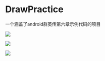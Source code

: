 # DrawPractice
一个涵盖了android群英传第六章示例代码的项目

![](http://ww3.sinaimg.cn/mw690/006nezkigw1f118rui4bug308i0clgw1.gif)

![](http://ww2.sinaimg.cn/mw690/006nezkigw1f118rs8dbog308i0cl4ly.gif)

![](http://ww2.sinaimg.cn/mw690/006nezkigw1f118rn558rg308i0cln0u.gif)

